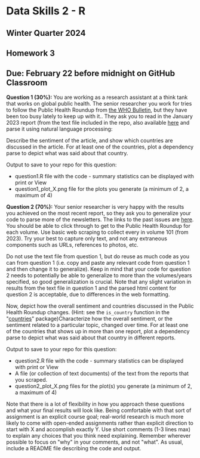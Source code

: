 # Data Skills 2 - R
## Winter Quarter 2024

## Homework 3
## Due: February 22 before midnight on GitHub Classroom

__Question 1 (30%):__ You are working as a research assistant at a think tank that works on global public health.  The senior researcher you work for tries to follow the Public Health Roundup from [the WHO Bulletin](https://www.who.int/publications/journals/bulletin), but they have been too busy lately to keep up with it.. They ask you to read in the January 2023 report (from the text file included in the repo, also available [here](https://www.ncbi.nlm.nih.gov/pmc/articles/PMC9795377/) and parse it using natural language processing:

Describe the sentiment of the article, and show which countries are discussed in the article. For at least one of the countries, plot a dependency parse to depict what was said about that country.

Output to save to your repo for this question:
  * question1.R file with the code - summary statistics can be displayed with print or View
  * question1_plot_X.png file for the plots you generate (a minimum of 2, a maximum of 4)

__Question 2 (70%):__ Your senior researcher is very happy with the results you achieved on the most recent report, so they ask you to generalize your code to parse more of the newsletters.  The links to the past issues are [here](https://www.ncbi.nlm.nih.gov/pmc/journals/522/). You should be able to click through to get to the Public Health Roundup for each volume. Use basic web scraping to collect every in volume 101 (from 2023). Try your best to capture only text, and not any extraneous components such as URLs, references to photos, etc.

Do not use the text file from question 1, but do reuse as much code as you can from question 1 (i.e. copy and paste any relevant code from question 1 and then change it to generalize).  Keep in mind that your code for question 2 needs to potentially be able to generalize to more than the volumes/years specified, so good generalization is crucial.  Note that any slight variation in results from the text file in question 1 and the parsed html content for question 2 is acceptable, due to differences in the web formatting.

Now, depict how the overall sentiment and countries discussed in the Public Health Roundup changes. (Hint: see the `is_country` function in the "[countries](https://cran.r-project.org/web/packages/countries/readme/README.html)" package)Characterize how the overall sentiment, or the sentiment related to a particular topic, changed over time. For at least one of the countries that shows up in more than one report, plot a dependency parse to depict what was said about that country in different reports.

Output to save to your repo for this question:
  * question2.R file with the code - summary statistics can be displayed with print or View
  * A file (or collection of text documents) of the text from the reports that you scraped.
  * question2_plot_X.png files for the plot(s) you generate (a minimum of 2, a maximum of 4)

Note that there is a lot of flexibility in how you approach these questions and what your final results will look like.  Being comfortable with that sort of assignment is an explicit course goal; real-world research is much more likely to come with open-ended assignments rather than explicit direction to start with X and accomplish exactly Y.  Use short comments (1-3 lines max) to explain any choices that you think need explaining.  Remember wherever possible to focus on "why" in your comments, and not "what". As usual, include a README file describing the code and output.
